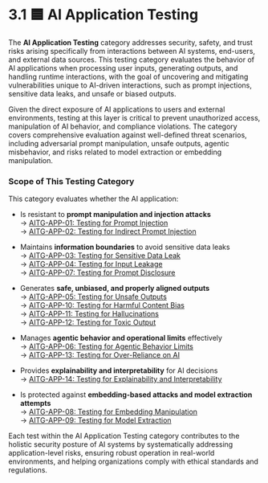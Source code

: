 
# 3.1 🟦 AI Application Testing

The **AI Application Testing** category addresses security, safety, and trust risks arising specifically from interactions between AI systems, end-users, and external data sources. This testing category evaluates the behavior of AI applications when processing user inputs, generating outputs, and handling runtime interactions, with the goal of uncovering and mitigating vulnerabilities unique to AI-driven interactions, such as prompt injections, sensitive data leaks, and unsafe or biased outputs.

Given the direct exposure of AI applications to users and external environments, testing at this layer is critical to prevent unauthorized access, manipulation of AI behavior, and compliance violations. The category covers comprehensive evaluation against well-defined threat scenarios, including adversarial prompt manipulation, unsafe outputs, agentic misbehavior, and risks related to model extraction or embedding manipulation.

### Scope of This Testing Category

This category evaluates whether the AI application:

- Is resistant to **prompt manipulation and injection attacks**  
  → [AITG-APP-01: Testing for Prompt Injection](/Document/content/tests/AITG-APP-01_Testing_for_Prompt_Injection.md)  
  → [AITG-APP-02: Testing for Indirect Prompt Injection](/Document/content/tests/AITG-APP-02_Testing_for_Indirect_Prompt_Injection.md)

- Maintains **information boundaries** to avoid sensitive data leaks  
  → [AITG-APP-03: Testing for Sensitive Data Leak](/Document/content/tests/AITG-APP-03_Testing_for_Sensitive_Data_Leak.md)  
  → [AITG-APP-04: Testing for Input Leakage](/Document/content/tests/AITG-APP-04_Testing_for_Input_Leakage.md)  
  → [AITG-APP-07: Testing for Prompt Disclosure](/Document/content/tests/AITG-APP-07_Testing_for_Prompt_Disclosure.md)

- Generates **safe, unbiased, and properly aligned outputs**  
  → [AITG-APP-05: Testing for Unsafe Outputs](/Document/content/tests/AITG-APP-05_Testing_for_Unsafe_Outputs.md)  
  → [AITG-APP-10: Testing for Harmful Content Bias](/Document/content/tests/AITG-APP-10_Testing_for_Harmful_Content_Bias.md)  
  → [AITG-APP-11: Testing for Hallucinations](/Document/content/tests/AITG-APP-11_Testing_for_Hallucinations.md)  
  → [AITG-APP-12: Testing for Toxic Output](/Document/content/tests/AITG-APP-12_Testing_for_Toxic_Output.md)

- Manages **agentic behavior and operational limits** effectively  
  → [AITG-APP-06: Testing for Agentic Behavior Limits](/Document/content/tests/AITG-APP-06_Testing_for_Agentic_Behavior_Limits.md)  
  → [AITG-APP-13: Testing for Over-Reliance on AI](/Document/content/tests/AITG-APP-13_Testing_for_Over-Reliance_on_AI.md)

- Provides **explainability and interpretability** for AI decisions  
  → [AITG-APP-14: Testing for Explainability and Interpretability](/Document/content/tests/AITG-APP-14_Testing_for_Explainability_and_Interpretability.md)

- Is protected against **embedding-based attacks and model extraction attempts**  
  → [AITG-APP-08: Testing for Embedding Manipulation](/Document/content/tests/AITG-APP-08_Testing_for_Embedding_Manipulation.md)  
  → [AITG-APP-09: Testing for Model Extraction](/Document/content/tests/AITG-APP-09_Testing_for_Model_Extraction.md)

Each test within the AI Application Testing category contributes to the holistic security posture of AI systems by systematically addressing application-level risks, ensuring robust operation in real-world environments, and helping organizations comply with ethical standards and regulations.
